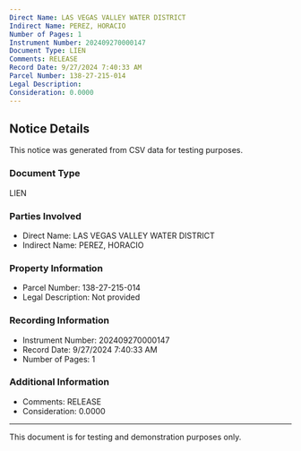 ```yaml
---
Direct Name: LAS VEGAS VALLEY WATER DISTRICT
Indirect Name: PEREZ, HORACIO
Number of Pages: 1
Instrument Number: 202409270000147
Document Type: LIEN
Comments: RELEASE
Record Date: 9/27/2024 7:40:33 AM
Parcel Number: 138-27-215-014
Legal Description: 
Consideration: 0.0000
---
```


## Notice Details

This notice was generated from CSV data for testing purposes.

### Document Type
LIEN

### Parties Involved
- Direct Name: LAS VEGAS VALLEY WATER DISTRICT
- Indirect Name: PEREZ, HORACIO

### Property Information
- Parcel Number: 138-27-215-014
- Legal Description: Not provided

### Recording Information
- Instrument Number: 202409270000147
- Record Date: 9/27/2024 7:40:33 AM
- Number of Pages: 1

### Additional Information
- Comments: RELEASE
- Consideration: 0.0000

---

This document is for testing and demonstration purposes only.
